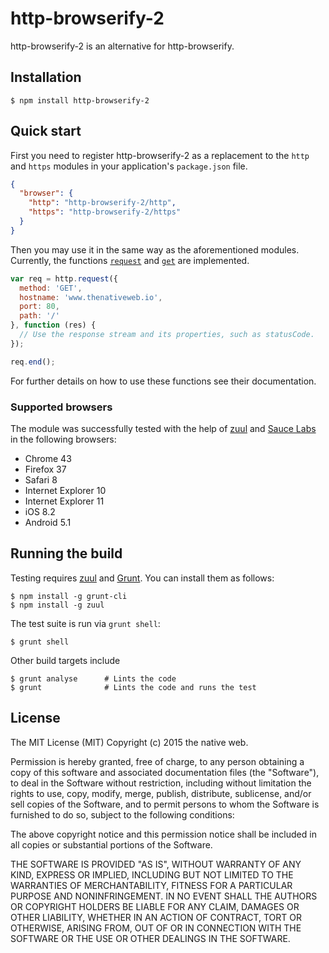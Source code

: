 # http-browserify-2

http-browserify-2 is an alternative for http-browserify.

## Installation

    $ npm install http-browserify-2

## Quick start

First you need to register http-browserify-2 as a replacement to the `http` and `https` modules in your application's `package.json` file.

```json
{
  "browser": {
    "http": "http-browserify-2/http",
    "https": "http-browserify-2/https"
  }
}
```

Then you may use it in the same way as the aforementioned modules. Currently, the functions [`request`](https://nodejs.org/api/http.html#http_http_request_options_callback) and [`get`](https://nodejs.org/api/http.html#http_http_get_options_callback) are implemented.

```javascript
var req = http.request({
  method: 'GET',
  hostname: 'www.thenativeweb.io',
  port: 80,
  path: '/'
}, function (res) {
  // Use the response stream and its properties, such as statusCode.
});

req.end();
```

For further details on how to use these functions see their documentation.

### Supported browsers

The module was successfully tested with the help of [zuul](https://github.com/defunctzombie/zuul) and [Sauce Labs](https://saucelabs.com/) in the following browsers:

- Chrome 43
- Firefox 37
- Safari 8
- Internet Explorer 10
- Internet Explorer 11
- iOS 8.2
- Android 5.1

## Running the build

Testing requires [zuul](https://www.npmjs.com/package/zuul) and [Grunt](http://gruntjs.com/). You can install them as follows:

    $ npm install -g grunt-cli
    $ npm install -g zuul

The test suite is run via `grunt shell`:

    $ grunt shell

Other build targets include

    $ grunt analyse      # Lints the code
    $ grunt              # Lints the code and runs the test

## License

The MIT License (MIT)
Copyright (c) 2015 the native web.

Permission is hereby granted, free of charge, to any person obtaining a copy of this software and associated documentation files (the "Software"), to deal in the Software without restriction, including without limitation the rights to use, copy, modify, merge, publish, distribute, sublicense, and/or sell copies of the Software, and to permit persons to whom the Software is furnished to do so, subject to the following conditions:

The above copyright notice and this permission notice shall be included in all copies or substantial portions of the Software.

THE SOFTWARE IS PROVIDED "AS IS", WITHOUT WARRANTY OF ANY KIND, EXPRESS OR IMPLIED, INCLUDING BUT NOT LIMITED TO THE WARRANTIES OF MERCHANTABILITY, FITNESS FOR A PARTICULAR PURPOSE AND NONINFRINGEMENT. IN NO EVENT SHALL THE AUTHORS OR COPYRIGHT HOLDERS BE LIABLE FOR ANY CLAIM, DAMAGES OR OTHER LIABILITY, WHETHER IN AN ACTION OF CONTRACT, TORT OR OTHERWISE, ARISING FROM, OUT OF OR IN CONNECTION WITH THE SOFTWARE OR THE USE OR OTHER DEALINGS IN THE SOFTWARE.
